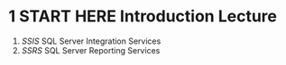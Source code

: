 # 1 START HERE Introduction Lecture

1. _SSIS_ SQL Server Integration Services
2. _SSRS_ SQL Server Reporting Services
